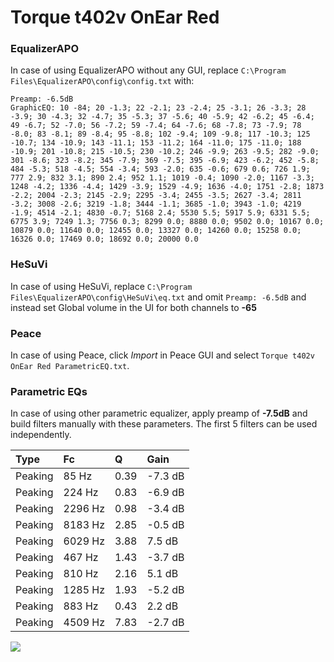 # Torque t402v OnEar Red

### EqualizerAPO
In case of using EqualizerAPO without any GUI, replace `C:\Program Files\EqualizerAPO\config\config.txt`
with:
```
Preamp: -6.5dB
GraphicEQ: 10 -84; 20 -1.3; 22 -2.1; 23 -2.4; 25 -3.1; 26 -3.3; 28 -3.9; 30 -4.3; 32 -4.7; 35 -5.3; 37 -5.6; 40 -5.9; 42 -6.2; 45 -6.4; 49 -6.7; 52 -7.0; 56 -7.2; 59 -7.4; 64 -7.6; 68 -7.8; 73 -7.9; 78 -8.0; 83 -8.1; 89 -8.4; 95 -8.8; 102 -9.4; 109 -9.8; 117 -10.3; 125 -10.7; 134 -10.9; 143 -11.1; 153 -11.2; 164 -11.0; 175 -11.0; 188 -10.9; 201 -10.8; 215 -10.5; 230 -10.2; 246 -9.9; 263 -9.5; 282 -9.0; 301 -8.6; 323 -8.2; 345 -7.9; 369 -7.5; 395 -6.9; 423 -6.2; 452 -5.8; 484 -5.3; 518 -4.5; 554 -3.4; 593 -2.0; 635 -0.6; 679 0.6; 726 1.9; 777 2.9; 832 3.1; 890 2.4; 952 1.1; 1019 -0.4; 1090 -2.0; 1167 -3.3; 1248 -4.2; 1336 -4.4; 1429 -3.9; 1529 -4.9; 1636 -4.0; 1751 -2.8; 1873 -2.2; 2004 -2.3; 2145 -2.9; 2295 -3.4; 2455 -3.5; 2627 -3.4; 2811 -3.2; 3008 -2.6; 3219 -1.8; 3444 -1.1; 3685 -1.0; 3943 -1.0; 4219 -1.9; 4514 -2.1; 4830 -0.7; 5168 2.4; 5530 5.5; 5917 5.9; 6331 5.5; 6775 3.9; 7249 1.3; 7756 0.3; 8299 0.0; 8880 0.0; 9502 0.0; 10167 0.0; 10879 0.0; 11640 0.0; 12455 0.0; 13327 0.0; 14260 0.0; 15258 0.0; 16326 0.0; 17469 0.0; 18692 0.0; 20000 0.0
```

### HeSuVi
In case of using HeSuVi, replace `C:\Program Files\EqualizerAPO\config\HeSuVi\eq.txt` and omit `Preamp:
-6.5dB` and instead set Global volume in the UI for both channels to **-65**

### Peace
In case of using Peace, click *Import* in Peace GUI and select `Torque t402v OnEar Red ParametricEQ.txt`.

### Parametric EQs
In case of using other parametric equalizer, apply preamp of **-7.5dB** and build filters manually with
these parameters. The first 5 filters can be used independently.

| Type    | Fc      |    Q | Gain    |
|:--------|:--------|:-----|:--------|
| Peaking | 85 Hz   | 0.39 | -7.3 dB |
| Peaking | 224 Hz  | 0.83 | -6.9 dB |
| Peaking | 2296 Hz | 0.98 | -3.4 dB |
| Peaking | 8183 Hz | 2.85 | -0.5 dB |
| Peaking | 6029 Hz | 3.88 | 7.5 dB  |
| Peaking | 467 Hz  | 1.43 | -3.7 dB |
| Peaking | 810 Hz  | 2.16 | 5.1 dB  |
| Peaking | 1285 Hz | 1.93 | -5.2 dB |
| Peaking | 883 Hz  | 0.43 | 2.2 dB  |
| Peaking | 4509 Hz | 7.83 | -2.7 dB |

![](https://raw.githubusercontent.com/jaakkopasanen/AutoEq/master/results/innerfidelity/sbaf-serious/Torque%20t402v%20OnEar%20Red/Torque%20t402v%20OnEar%20Red.png)